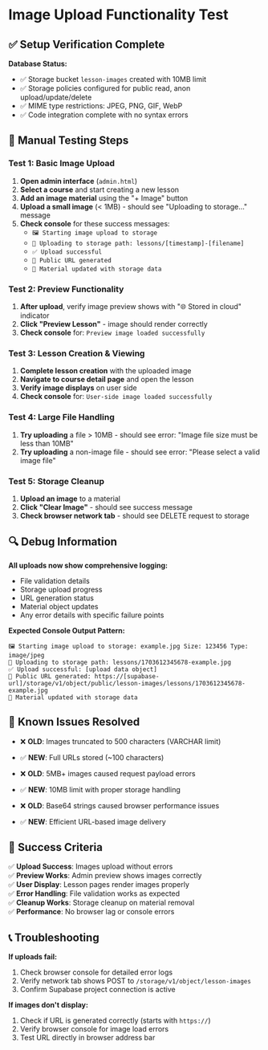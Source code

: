 # Image Upload Functionality Test

## ✅ Setup Verification Complete

**Database Status:**
- ✅ Storage bucket `lesson-images` created with 10MB limit
- ✅ Storage policies configured for public read, anon upload/update/delete  
- ✅ MIME type restrictions: JPEG, PNG, GIF, WebP
- ✅ Code integration complete with no syntax errors

## 🧪 Manual Testing Steps

### Test 1: Basic Image Upload
1. **Open admin interface** (`admin.html`)
2. **Select a course** and start creating a new lesson
3. **Add an image material** using the "+ Image" button
4. **Upload a small image** (< 1MB) - should see "Uploading to storage..." message
5. **Check console** for these success messages:
   - `🖼️ Starting image upload to storage`
   - `📁 Uploading to storage path: lessons/[timestamp]-[filename]`
   - `✅ Upload successful`
   - `🔗 Public URL generated`
   - `💾 Material updated with storage data`

### Test 2: Preview Functionality
1. **After upload**, verify image preview shows with "🌐 Stored in cloud" indicator
2. **Click "Preview Lesson"** - image should render correctly
3. **Check console** for: `Preview image loaded successfully`

### Test 3: Lesson Creation & Viewing
1. **Complete lesson creation** with the uploaded image
2. **Navigate to course detail page** and open the lesson
3. **Verify image displays** on user side
4. **Check console** for: `User-side image loaded successfully`

### Test 4: Large File Handling
1. **Try uploading** a file > 10MB - should see error: "Image file size must be less than 10MB"
2. **Try uploading** a non-image file - should see error: "Please select a valid image file"

### Test 5: Storage Cleanup
1. **Upload an image** to a material
2. **Click "Clear Image"** - should see success message
3. **Check browser network tab** - should see DELETE request to storage

## 🔍 Debug Information

**All uploads now show comprehensive logging:**
- File validation details
- Storage upload progress  
- URL generation status
- Material object updates
- Any error details with specific failure points

**Expected Console Output Pattern:**
```
🖼️ Starting image upload to storage: example.jpg Size: 123456 Type: image/jpeg
📁 Uploading to storage path: lessons/1703612345678-example.jpg
✅ Upload successful: [upload data object]
🔗 Public URL generated: https://[supabase-url]/storage/v1/object/public/lesson-images/lessons/1703612345678-example.jpg
💾 Material updated with storage data
```

## 🚨 Known Issues Resolved

- ❌ **OLD**: Images truncated to 500 characters (VARCHAR limit)
- ✅ **NEW**: Full URLs stored (~100 characters)

- ❌ **OLD**: 5MB+ images caused request payload errors  
- ✅ **NEW**: 10MB limit with proper storage handling

- ❌ **OLD**: Base64 strings caused browser performance issues
- ✅ **NEW**: Efficient URL-based image delivery

## 🎯 Success Criteria

✅ **Upload Success**: Images upload without errors  
✅ **Preview Works**: Admin preview shows images correctly  
✅ **User Display**: Lesson pages render images properly  
✅ **Error Handling**: File validation works as expected  
✅ **Cleanup Works**: Storage cleanup on material removal  
✅ **Performance**: No browser lag or console errors  

## 📞 Troubleshooting

**If uploads fail:**
1. Check browser console for detailed error logs
2. Verify network tab shows POST to `/storage/v1/object/lesson-images`
3. Confirm Supabase project connection is active

**If images don't display:**
1. Check if URL is generated correctly (starts with `https://`)
2. Verify browser console for image load errors
3. Test URL directly in browser address bar